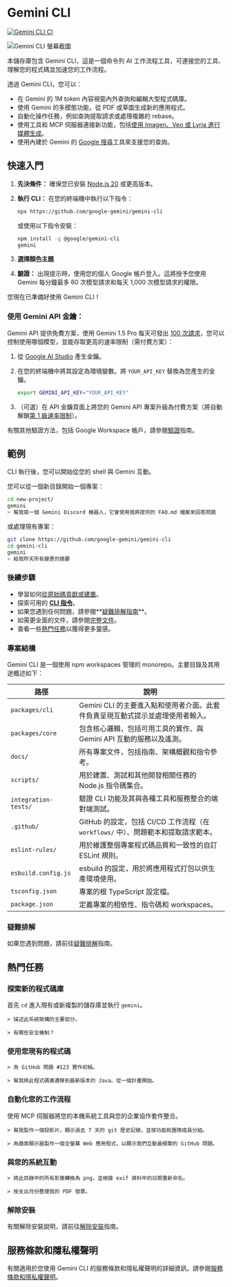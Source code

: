 # Gemini CLI

[![Gemini CLI CI](https://github.com/google-gemini/gemini-cli/actions/workflows/ci.yml/badge.svg)](https://github.com/google-gemini/gemini-cli/actions/workflows/ci.yml)

![Gemini CLI 螢幕截圖](./docs/assets/gemini-screenshot.png)

本儲存庫包含 Gemini CLI，這是一個命令列 AI 工作流程工具，可連接您的工具、理解您的程式碼並加速您的工作流程。

透過 Gemini CLI，您可以：

- 在 Gemini 的 1M token 內容視窗內外查詢和編輯大型程式碼庫。
- 使用 Gemini 的多模態功能，從 PDF 或草圖生成新的應用程式。
- 自動化操作任務，例如查詢提取請求或處理複雜的 rebase。
- 使用工具和 MCP 伺服器連接新功能，包括[使用 Imagen、Veo 或 Lyria 進行媒體生成](https://github.com/GoogleCloudPlatform/vertex-ai-creative-studio/tree/main/experiments/mcp-genmedia)。
- 使用內建於 Gemini 的 [Google 搜尋](https://ai.google.dev/gemini-api/docs/grounding)工具來支援您的查詢。

## 快速入門

1.  **先決條件：** 確保您已安裝 [Node.js 20](https://nodejs.org/en/download) 或更高版本。
2.  **執行 CLI：** 在您的終端機中執行以下指令：

    ```bash
    npx https://github.com/google-gemini/gemini-cli
    ```

    或使用以下指令安裝：

    ```bash
    npm install -g @google/gemini-cli
    gemini
    ```

3.  **選擇顏色主題**
4.  **驗證：** 出現提示時，使用您的個人 Google 帳戶登入。這將授予您使用 Gemini 每分鐘最多 60 次模型請求和每天 1,000 次模型請求的權限。

您現在已準備好使用 Gemini CLI！

### 使用 Gemini API 金鑰：

Gemini API 提供免費方案，使用 Gemini 1.5 Pro 每天可發出 [100 次請求](https://ai.google.dev/gemini-api/docs/rate-limits#free-tier)，您可以控制使用哪個模型，並能存取更高的速率限制（需付費方案）：

1.  從 [Google AI Studio](https://aistudio.google.com/apikey) 產生金鑰。
2.  在您的終端機中將其設定為環境變數。將 `YOUR_API_KEY` 替換為您產生的金鑰。

    ```bash
    export GEMINI_API_KEY="YOUR_API_KEY"
    ```

3.  （可選）在 API 金鑰頁面上將您的 Gemini API 專案升級為付費方案（將自動解鎖[第 1 級速率限制](https://ai.google.dev/gemini-api/docs/rate-limits#tier-1)）。

有關其他驗證方法，包括 Google Workspace 帳戶，請參閱[驗證](./docs/cli/authentication.md)指南。

## 範例

CLI 執行後，您可以開始從您的 shell 與 Gemini 互動。

您可以從一個新目錄開始一個專案：

```sh
cd new-project/
gemini
> 幫我寫一個 Gemini Discord 機器人，它會使用我將提供的 FAQ.md 檔案來回答問題
```

或處理現有專案：

```sh
git clone https://github.com/google-gemini/gemini-cli
cd gemini-cli
gemini
> 給我昨天所有變更的摘要
```

### 後續步驟

- 學習如何[從原始碼貢獻或建置](./CONTRIBUTING.md)。
- 探索可用的 **[CLI 指令](./docs/cli/commands.md)**。
- 如果您遇到任何問題，請參閱**[疑難排解指南](./docs/troubleshooting.md)**。
- 如需更全面的文件，請參閱[完整文件](./docs/index.md)。
- 查看一些[熱門任務](#popular-tasks)以獲得更多靈感。

### 專案結構

Gemini CLI 是一個使用 npm workspaces 管理的 monorepo。主要目錄及其用途概述如下：

| 路徑 | 說明 |
| --- | --- |
| `packages/cli` | Gemini CLI 的主要進入點和使用者介面。此套件負責呈現互動式提示並處理使用者輸入。 |
| `packages/core` | 包含核心邏輯，包括可用工具的實作、與 Gemini API 互動的服務以及遙測。 |
| `docs/` | 所有專案文件，包括指南、架構概觀和指令參考。 |
| `scripts/` | 用於建置、測試和其他開發相關任務的 Node.js 指令碼集合。 |
| `integration-tests/` | 驗證 CLI 功能及其與各種工具和服務整合的端對端測試。 |
| `.github/` | GitHub 的設定，包括 CI/CD 工作流程（在 `workflows/` 中）、問題範本和提取請求範本。 |
| `eslint-rules/` | 用於維護整個專案程式碼品質和一致性的自訂 ESLint 規則。 |
| `esbuild.config.js` | esbuild 的設定，用於將應用程式打包以供生產環境使用。 |
| `tsconfig.json` | 專案的根 TypeScript 設定檔。 |
| `package.json` | 定義專案的相依性、指令碼和 workspaces。 |

### 疑難排解

如果您遇到問題，請前往[疑難排解](docs/troubleshooting.md)指南。

## 熱門任務

### 探索新的程式碼庫

首先 `cd` 進入現有或新複製的儲存庫並執行 `gemini`。

```text
> 描述此系統架構的主要部分。
```

```text
> 有哪些安全機制？
```

### 使用您現有的程式碼

```text
> 為 GitHub 問題 #123 實作初稿。
```

```text
> 幫我將此程式碼庫遷移到最新版本的 Java。從一個計畫開始。
```

### 自動化您的工作流程

使用 MCP 伺服器將您的本機系統工具與您的企業協作套件整合。

```text
> 幫我製作一個投影片，顯示過去 7 天的 git 歷史記錄，並按功能和團隊成員分組。
```

```text
> 為牆面顯示器製作一個全螢幕 Web 應用程式，以顯示我們互動最頻繁的 GitHub 問題。
```

### 與您的系統互動

```text
> 將此目錄中的所有影像轉換為 png，並根據 exif 資料中的日期重新命名。
```

```text
> 按支出月份整理我的 PDF 發票。
```

### 解除安裝

有關解除安裝說明，請前往[解除安裝](docs/Uninstall.md)指南。

## 服務條款和隱私權聲明

有關適用於您使用 Gemini CLI 的服務條款和隱私權聲明的詳細資訊，請參閱[服務條款和隱私權聲明](./docs/tos-privacy.md)。